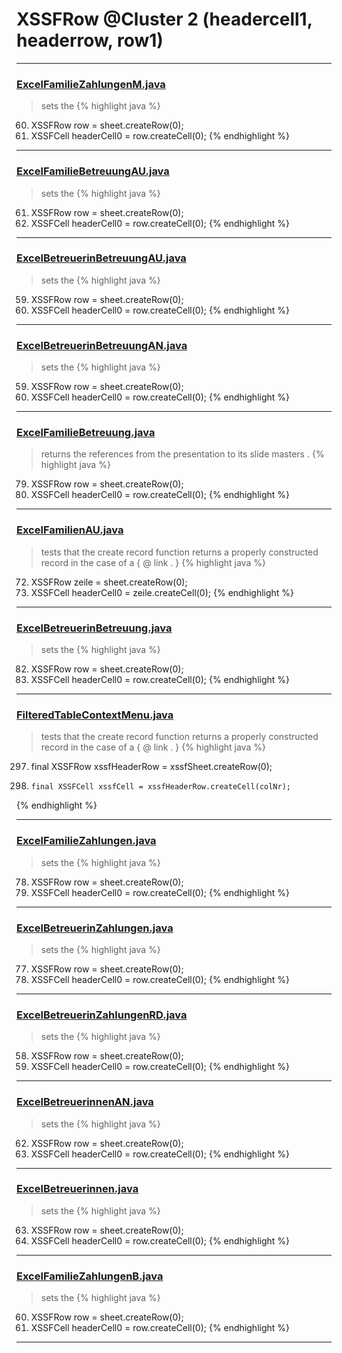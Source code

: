 # XSSFRow @Cluster 2 (headercell1, headerrow, row1)

***

### [ExcelFamilieZahlungenM.java](https://searchcode.com/codesearch/view/91974009/)
> sets the 
{% highlight java %}
60. XSSFRow row = sheet.createRow(0);
70. XSSFCell headerCell0 = row.createCell(0);
{% endhighlight %}

***

### [ExcelFamilieBetreuungAU.java](https://searchcode.com/codesearch/view/91974021/)
> sets the 
{% highlight java %}
61. XSSFRow row = sheet.createRow(0);
71. XSSFCell headerCell0 = row.createCell(0);
{% endhighlight %}

***

### [ExcelBetreuerinBetreuungAU.java](https://searchcode.com/codesearch/view/91974007/)
> sets the 
{% highlight java %}
59. XSSFRow row = sheet.createRow(0);
69. XSSFCell headerCell0 = row.createCell(0);
{% endhighlight %}

***

### [ExcelBetreuerinBetreuungAN.java](https://searchcode.com/codesearch/view/91974023/)
> sets the 
{% highlight java %}
59. XSSFRow row = sheet.createRow(0);
69. XSSFCell headerCell0 = row.createCell(0);
{% endhighlight %}

***

### [ExcelFamilieBetreuung.java](https://searchcode.com/codesearch/view/91974011/)
> returns the references from the presentation to its slide masters . 
{% highlight java %}
79. XSSFRow row = sheet.createRow(0);
89. XSSFCell headerCell0 = row.createCell(0);
{% endhighlight %}

***

### [ExcelFamilienAU.java](https://searchcode.com/codesearch/view/91974058/)
> tests that the create record function returns a properly constructed record in the case of a { @ link . } 
{% highlight java %}
72. XSSFRow zeile = sheet.createRow(0);
82. XSSFCell headerCell0 = zeile.createCell(0);
{% endhighlight %}

***

### [ExcelBetreuerinBetreuung.java](https://searchcode.com/codesearch/view/91974062/)
> sets the 
{% highlight java %}
82. XSSFRow row = sheet.createRow(0);
92. XSSFCell headerCell0 = row.createCell(0);
{% endhighlight %}

***

### [FilteredTableContextMenu.java](https://searchcode.com/codesearch/view/115088176/)
> tests that the create record function returns a properly constructed record in the case of a { @ link . } 
{% highlight java %}
297. final XSSFRow xssfHeaderRow = xssfSheet.createRow(0);
302.     final XSSFCell xssfCell = xssfHeaderRow.createCell(colNr);
{% endhighlight %}

***

### [ExcelFamilieZahlungen.java](https://searchcode.com/codesearch/view/91974043/)
> sets the 
{% highlight java %}
78. XSSFRow row = sheet.createRow(0);
88. XSSFCell headerCell0 = row.createCell(0);
{% endhighlight %}

***

### [ExcelBetreuerinZahlungen.java](https://searchcode.com/codesearch/view/91974041/)
> sets the 
{% highlight java %}
77. XSSFRow row = sheet.createRow(0);
87. XSSFCell headerCell0 = row.createCell(0);
{% endhighlight %}

***

### [ExcelBetreuerinZahlungenRD.java](https://searchcode.com/codesearch/view/91974030/)
> sets the 
{% highlight java %}
58. XSSFRow row = sheet.createRow(0);
68. XSSFCell headerCell0 = row.createCell(0);
{% endhighlight %}

***

### [ExcelBetreuerinnenAN.java](https://searchcode.com/codesearch/view/91974014/)
> sets the 
{% highlight java %}
62. XSSFRow row = sheet.createRow(0);
72. XSSFCell headerCell0 = row.createCell(0);
{% endhighlight %}

***

### [ExcelBetreuerinnen.java](https://searchcode.com/codesearch/view/91974026/)
> sets the 
{% highlight java %}
63. XSSFRow row = sheet.createRow(0);
73. XSSFCell headerCell0 = row.createCell(0);
{% endhighlight %}

***

### [ExcelFamilieZahlungenB.java](https://searchcode.com/codesearch/view/91974028/)
> sets the 
{% highlight java %}
60. XSSFRow row = sheet.createRow(0);
70. XSSFCell headerCell0 = row.createCell(0);
{% endhighlight %}

***

